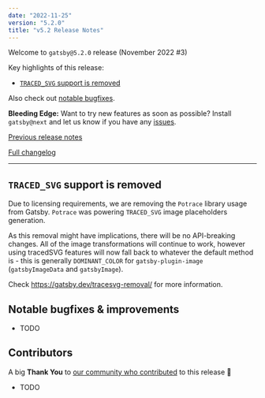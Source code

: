 ```yaml
---
date: "2022-11-25"
version: "5.2.0"
title: "v5.2 Release Notes"
---
```


Welcome to `gatsby@5.2.0` release (November 2022 #3)

Key highlights of this release:

- [`TRACED_SVG` support is removed](#traced_svg-support-is-removed)

Also check out [notable bugfixes](#notable-bugfixes--improvements).

**Bleeding Edge:** Want to try new features as soon as possible? Install `gatsby@next` and let us know if you have any [issues](https://github.com/gatsbyjs/gatsby/issues).

[Previous release notes](/docs/reference/release-notes/v5.1)

[Full changelog][full-changelog]

---

## `TRACED_SVG` support is removed

Due to licensing requirements, we are removing the `Potrace` library usage from Gatsby. `Potrace` was powering `TRACED_SVG` image placeholders generation.

As this removal might have implications, there will be no API-breaking changes. All of the image transformations will continue to work, however using tracedSVG features will now fall back to whatever the default method is - this is generally `DOMINANT_COLOR` for `gatsby-plugin-image` (`gatsbyImageData` and `gatsbyImage`).

Check https://gatsby.dev/tracesvg-removal/ for more information.

## Notable bugfixes & improvements

- TODO

## Contributors

A big **Thank You** to [our community who contributed][full-changelog] to this release 💜

- TODO

[full-changelog]: https://github.com/gatsbyjs/gatsby/compare/gatsby@5.2.0-next.0...gatsby@5.2.0
